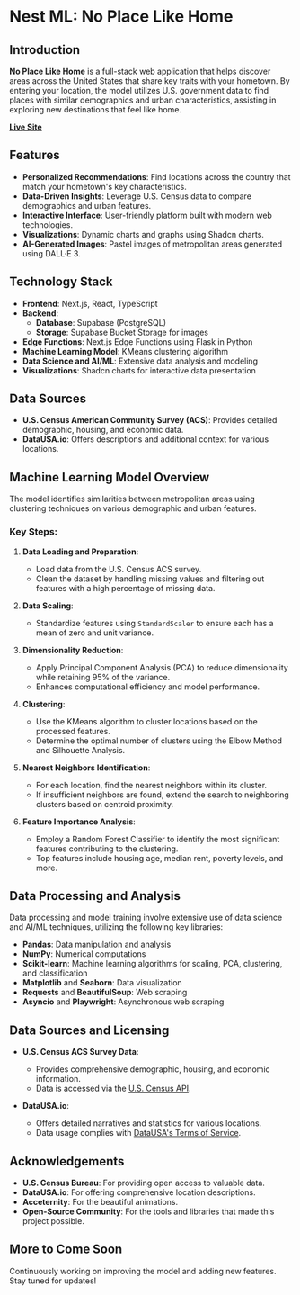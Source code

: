 # Nest ML: No Place Like Home

## Introduction

**No Place Like Home** is a full-stack web application that helps discover areas across the United States that share key traits with your hometown. By entering your location, the model utilizes U.S. government data to find places with similar demographics and urban characteristics, assisting in exploring new destinations that feel like home.

[**Live Site**](https://nest.ahmedawad.io/)

## Features

- **Personalized Recommendations**: Find locations across the country that match your hometown's key characteristics.
- **Data-Driven Insights**: Leverage U.S. Census data to compare demographics and urban features.
- **Interactive Interface**: User-friendly platform built with modern web technologies.
- **Visualizations**: Dynamic charts and graphs using Shadcn charts.
- **AI-Generated Images**: Pastel images of metropolitan areas generated using DALL·E 3.

## Technology Stack

- **Frontend**: Next.js, React, TypeScript
- **Backend**:
  - **Database**: Supabase (PostgreSQL)
  - **Storage**: Supabase Bucket Storage for images
- **Edge Functions**: Next.js Edge Functions using Flask in Python
- **Machine Learning Model**: KMeans clustering algorithm
- **Data Science and AI/ML**: Extensive data analysis and modeling
- **Visualizations**: Shadcn charts for interactive data presentation

## Data Sources

- **U.S. Census American Community Survey (ACS)**: Provides detailed demographic, housing, and economic data.
- **DataUSA.io**: Offers descriptions and additional context for various locations.

## Machine Learning Model Overview

The model identifies similarities between metropolitan areas using clustering techniques on various demographic and urban features.

### Key Steps:

1. **Data Loading and Preparation**:
   - Load data from the U.S. Census ACS survey.
   - Clean the dataset by handling missing values and filtering out features with a high percentage of missing data.

2. **Data Scaling**:
   - Standardize features using `StandardScaler` to ensure each has a mean of zero and unit variance.

3. **Dimensionality Reduction**:
   - Apply Principal Component Analysis (PCA) to reduce dimensionality while retaining 95% of the variance.
   - Enhances computational efficiency and model performance.

4. **Clustering**:
   - Use the KMeans algorithm to cluster locations based on the processed features.
   - Determine the optimal number of clusters using the Elbow Method and Silhouette Analysis.

5. **Nearest Neighbors Identification**:
   - For each location, find the nearest neighbors within its cluster.
   - If insufficient neighbors are found, extend the search to neighboring clusters based on centroid proximity.

6. **Feature Importance Analysis**:
   - Employ a Random Forest Classifier to identify the most significant features contributing to the clustering.
   - Top features include housing age, median rent, poverty levels, and more.

## Data Processing and Analysis

Data processing and model training involve extensive use of data science and AI/ML techniques, utilizing the following key libraries:

- **Pandas**: Data manipulation and analysis
- **NumPy**: Numerical computations
- **Scikit-learn**: Machine learning algorithms for scaling, PCA, clustering, and classification
- **Matplotlib** and **Seaborn**: Data visualization
- **Requests** and **BeautifulSoup**: Web scraping
- **Asyncio** and **Playwright**: Asynchronous web scraping

## Data Sources and Licensing

- **U.S. Census ACS Survey Data**:
  - Provides comprehensive demographic, housing, and economic information.
  - Data is accessed via the [U.S. Census API](https://www.census.gov/data/developers/data-sets/acs-5year.html).

- **DataUSA.io**:
  - Offers detailed narratives and statistics for various locations.
  - Data usage complies with [DataUSA's Terms of Service](https://datausa.io/about/usage).

## Acknowledgements

- **U.S. Census Bureau**: For providing open access to valuable data.
- **DataUSA.io**: For offering comprehensive location descriptions.
- **Acceternity**: For the beautiful animations.
- **Open-Source Community**: For the tools and libraries that made this project possible.

## More to Come Soon

Continuously working on improving the model and adding new features. Stay tuned for updates!
